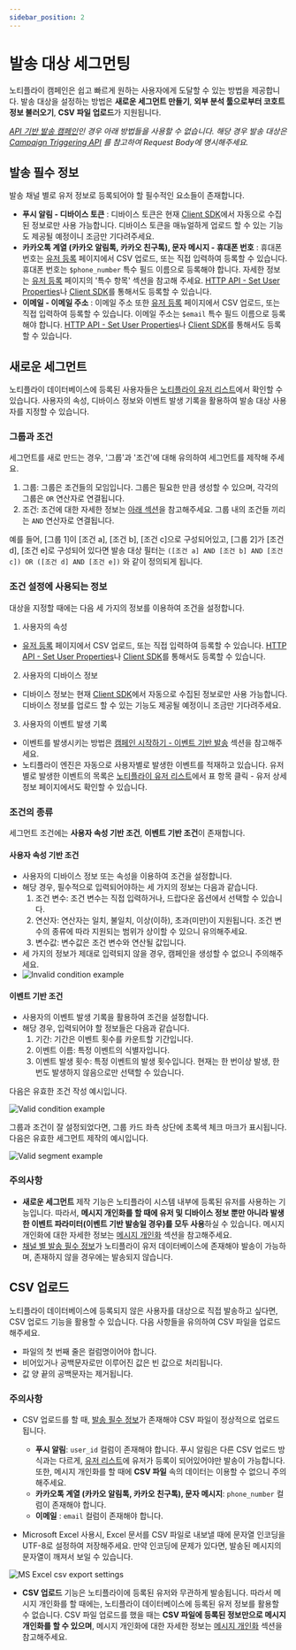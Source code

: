 ```yaml
---
sidebar_position: 2
---
```


# 발송 대상 세그먼팅

노티플라이 캠페인은 쉽고 빠르게 원하는 사용자에게 도달할 수 있는 방법을 제공합니다. 발송 대상을 설정하는 방법은 **새로운 세그먼트 만들기**, **외부 분석 툴으로부터 코호트 정보 불러오기**, **CSV 파일 업로드**가 지원됩니다.

_[API 기반 발송 캠페인](/ko/user-guide/campaigns/basic#api-기반-발송)인 경우 아래 방법들을 사용할 수 없습니다. 해당 경우 발송 대상은 [Campaign Triggering API](/ko/developer-guide/http-api/http-api-guide#4-campaign-triggering-endpoint) 를 참고하여 Request Body에 명시해주세요._

## 발송 필수 정보

발송 채널 별로 유저 정보로 등록되어야 할 필수적인 요소들이 존재합니다.

- **푸시 알림 - 디바이스 토큰** : 디바이스 토큰은 현재 [Client SDK](/ko/category/client-sdk)에서 자동으로 수집된 정보로만 사용 가능합니다. 디바이스 토큰을 매뉴얼하게 업로드 할 수 있는 기능도 제공될 예정이니 조금만 기다려주세요.
- **카카오톡 계열 (카카오 알림톡, 카카오 친구톡), 문자 메시지 - 휴대폰 번호** : 휴대폰 번호는 [유저 등록](https://notifly.tech/console/users/register) 페이지에서 CSV 업로드, 또는 직접 입력하여 등록할 수 있습니다. 휴대폰 번호는 `$phone_number` 특수 필드 이름으로 등록해야 합니다. 자세한 정보는 [유저 등록](https://notifly.tech/console/users/register) 페이지의 '특수 항목' 섹션을 참고해 주세요. [HTTP API - Set User Properties](/ko/developer-guide/http-api/http-api-guide#3-set-user-properties-endpoint)나 [Client SDK](/ko/developer-guide/client-sdk/react-native-sdk#2-사용자-프로퍼티-등록하기)를 통해서도 등록할 수 있습니다.
- **이메일 - 이메일 주소** : 이메일 주소 또한 [유저 등록](https://notifly.tech/console/users/register) 페이지에서 CSV 업로드, 또는 직접 입력하여 등록할 수 있습니다. 이메일 주소는 `$email` 특수 필드 이름으로 등록해야 합니다. [HTTP API - Set User Properties](/ko/developer-guide/http-api/http-api-guide#3-set-user-properties-endpoint)나 [Client SDK](/ko/developer-guide/client-sdk/react-native-sdk#2-사용자-프로퍼티-등록하기)를 통해서도 등록할 수 있습니다.

## 새로운 세그먼트

노티플라이 데이터베이스에 등록된 사용자들은 [노티플라이 유저 리스트](https://notifly.tech/console/users)에서 확인할 수 있습니다. 사용자의 속성, 디바이스 정보와 이벤트 발생 기록을 활용하여 발송 대상 사용자를 지정할 수 있습니다.

### 그룹과 조건

세그먼트를 새로 만드는 경우, '그룹'과 '조건'에 대해 유의하여 세그먼트를 제작해 주세요.

1. 그룹: 그룹은 조건들의 모임입니다. 그룹은 필요한 만큼 생성할 수 있으며, 각각의 그룹은 `OR` 연산자로 연결됩니다.
2. 조건: 조건에 대한 자세한 정보는 [아래 섹션](/ko/user-guide/campaigns/segment#조건의-종류)을 참고해주세요. 그룹 내의 조건들 끼리는 `AND` 연산자로 연결됩니다.

예를 들어, [그룹 1]이 [조건 a], [조건 b], [조건 c]으로 구성되어있고, [그룹 2]가 [조건 d], [조건 e]로 구성되어 있다면 발송 대상 필터는 `([조건 a] AND [조건 b] AND [조건 c]) OR ([조건 d] AND [조건 e])` 와 같이 정의되게 됩니다.

### 조건 설정에 사용되는 정보

대상을 지정할 때에는 다음 세 가지의 정보를 이용하여 조건을 설정합니다.

1. 사용자의 속성

- [유저 등록](https://notifly.tech/console/users/register) 페이지에서 CSV 업로드, 또는 직접 입력하여 등록할 수 있습니다. [HTTP API - Set User Properties](/ko/developer-guide/http-api/http-api-guide#3-set-user-properties-endpoint)나 [Client SDK](/ko/developer-guide/client-sdk/react-native-sdk#2-사용자-프로퍼티-등록하기)를 통해서도 등록할 수 있습니다.

2. 사용자의 디바이스 정보

- 디바이스 정보는 현재 [Client SDK](/ko/category/client-sdk)에서 자동으로 수집된 정보로만 사용 가능합니다. 디바이스 정보를 업로드 할 수 있는 기능도 제공될 예정이니 조금만 기다려주세요.

3. 사용자의 이벤트 발생 기록

- 이벤트를 발생시키는 방법은 [캠페인 시작하기 - 이벤트 기반 발송](/ko/user-guide/campaigns/basic#이벤트-기반-발송) 섹션을 참고해주세요.
- 노티플라이 엔진은 자동으로 사용자별로 발생한 이벤트를 적재하고 있습니다. 유저 별로 발생한 이벤트의 목록은 [노티플라이 유저 리스트](https://www.notifly.tech/users)에서 표 항목 클릭 - 유저 상세 정보 페이지에서도 확인할 수 있습니다.

### 조건의 종류

세그먼트 조건에는 **사용자 속성 기반 조건**, **이벤트 기반 조건**이 존재합니다.

#### 사용자 속성 기반 조건

- 사용자의 디바이스 정보 또는 속성을 이용하여 조건을 설정합니다.
- 해당 경우, 필수적으로 입력되어야하는 세 가지의 정보는 다음과 같습니다.
  1. 조건 변수: 조건 변수는 직접 입력하거나, 드랍다운 옵션에서 선택할 수 있습니다.
  2. 연산자: 연산자는 일치, 불일치, 이상(이하), 초과(미만)이 지원됩니다. 조건 변수의 종류에 따라 지원되는 범위가 상이할 수 있으니 유의해주세요.
  3. 변수값: 변수값은 조건 변수와 연산될 값입니다.
- 세 가지의 정보가 제대로 입력되지 않을 경우, 캠페인을 생성할 수 없으니 주의해주세요.
- ![Invalid condition example](./img/campaign_invalid_condition.png)

<!-- TODO: Detailed explanation -->

#### 이벤트 기반 조건

- 사용자의 이벤트 발생 기록을 활용하여 조건을 설정합니다.
- 해당 경우, 입력되어야 할 정보들은 다음과 같습니다.
  1. 기간: 기간은 이벤트 횟수를 카운트할 기간입니다.
  2. 이벤트 이름: 특정 이벤트의 식별자입니다.
  3. 이벤트 발생 횟수: 특정 이벤트의 발생 횟수입니다. 현재는 한 번이상 발생, 한 번도 발생하지 않음으로만 선택할 수 있습니다.

다음은 유효한 조건 작성 예시입니다.

![Valid condition example](./img/campaign_build_segment_condition_example.png)

그룹과 조건이 잘 설정되었다면, 그룹 카드 좌측 상단에 초록색 체크 마크가 표시됩니다. 다음은 유효한 세그먼트 제작의 예시입니다.

![Valid segment example](./img/campaign_build_segment_example.png)

### 주의사항

- **새로운 세그먼트** 제작 기능은 노티플라이 시스템 내부에 등록된 유저를 사용하는 기능입니다. 따라서, **메시지 개인화를 할 때에 유저 및 디바이스 정보 뿐만 아니라 발생한 이벤트 파라미터(이벤트 기반 발송일 경우)를 모두 사용**하실 수 있습니다. 메시지 개인화에 대한 자세한 정보는 [메시지 개인화](/ko/user-guide/campaigns/message-personalization) 섹션을 참고해주세요.
- [채널 별 발송 필수 정보](#발송-필수-정보)가 노티플라이 유저 데이터베이스에 존재해야 발송이 가능하며, 존재하지 않을 경우에는 발송되지 않습니다.

## CSV 업로드

노티플라이 데이터베이스에 등록되지 않은 사용자를 대상으로 직접 발송하고 싶다면, CSV 업로드 기능을 활용할 수 있습니다. 다음 사항들을 유의하여 CSV 파일을 업로드 해주세요.

- 파일의 첫 번째 줄은 컬럼명이어야 합니다.
- 비어있거나 공백문자로만 이루어진 값은 빈 값으로 처리됩니다.
- 값 양 끝의 공백문자는 제거됩니다.

### 주의사항

- CSV 업로드를 할 때, [발송 필수 정보](#발송-필수-정보)가 존재해야 CSV 파일이 정상적으로 업로드 됩니다.

  - **푸시 알림**: `user_id` 컬럼이 존재해야 합니다. 푸시 알림은 다른 CSV 업로드 방식과는 다르게, [유저 리스트](https://notifly.tech/console/users)에 유저가 등록이 되어있어야만 발송이 가능합니다. 또한, 메시지 개인화를 할 때에 **CSV 파일** 속의 데이터는 이용할 수 없으니 주의해주세요.
  - **카카오톡 계열 (카카오 알림톡, 카카오 친구톡), 문자 메시지**: `phone_number` 컬럼이 존재해야 합니다.
  - **이메일** : `email` 컬럼이 존재해야 합니다.

- Microsoft Excel 사용시, Excel 문서를 CSV 파일로 내보낼 때에 문자열 인코딩을 UTF-8로 설정하여 저장해주세요. 만약 인코딩에 문제가 있다면, 발송된 메시지의 문자열이 깨져서 보일 수 있습니다.

![MS Excel csv export settings](./img/csv_export_settings.png)

- **CSV 업로드** 기능은 노티플라이에 등록된 유저와 무관하게 발송됩니다. 따라서 메시지 개인화를 할 때에는, 노티플라이 데이터베이스에 등록된 유저 정보를 활용할 수 없습니다. CSV 파일 업로드를 했을 때는 **CSV 파일에 등록된 정보만으로 메시지 개인화를 할 수 있으며**, 메시지 개인화에 대한 자세한 정보는 [메시지 개인화](/ko/user-guide/campaigns/message-personalization) 섹션을 참고해주세요.

<!-- TODO: 외부 툴 연동 코호트 -->
